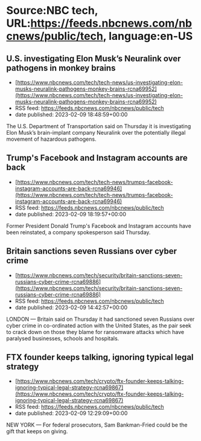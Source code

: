 # Source:NBC tech, URL:https://feeds.nbcnews.com/nbcnews/public/tech, language:en-US

## U.S. investigating Elon Musk’s Neuralink over pathogens in monkey brains
 - [https://www.nbcnews.com/tech/tech-news/us-investigating-elon-musks-neuralink-pathogens-monkey-brains-rcna69952](https://www.nbcnews.com/tech/tech-news/us-investigating-elon-musks-neuralink-pathogens-monkey-brains-rcna69952)
 - RSS feed: https://feeds.nbcnews.com/nbcnews/public/tech
 - date published: 2023-02-09 18:48:59+00:00

The U.S. Department of Transportation said on Thursday it is investigating Elon Musk’s brain-implant company Neuralink over the potentially illegal movement of hazardous pathogens.

## Trump's Facebook and Instagram accounts are back
 - [https://www.nbcnews.com/tech/tech-news/trumps-facebook-instagram-accounts-are-back-rcna69946](https://www.nbcnews.com/tech/tech-news/trumps-facebook-instagram-accounts-are-back-rcna69946)
 - RSS feed: https://feeds.nbcnews.com/nbcnews/public/tech
 - date published: 2023-02-09 18:19:57+00:00

Former President Donald Trump's Facebook and Instagram accounts have been reinstated, a company spokesperson said Thursday.

## Britain sanctions seven Russians over cyber crime
 - [https://www.nbcnews.com/tech/security/britain-sanctions-seven-russians-cyber-crime-rcna69886](https://www.nbcnews.com/tech/security/britain-sanctions-seven-russians-cyber-crime-rcna69886)
 - RSS feed: https://feeds.nbcnews.com/nbcnews/public/tech
 - date published: 2023-02-09 14:42:57+00:00

LONDON — Britain said on Thursday it had sanctioned seven Russians over cyber crime in co-ordinated action with the United States, as the pair seek to crack down on those they blame for ransomware attacks which have paralysed businesses, schools and hospitals.

## FTX founder keeps talking, ignoring typical legal strategy
 - [https://www.nbcnews.com/tech/crypto/ftx-founder-keeps-talking-ignoring-typical-legal-strategy-rcna69867](https://www.nbcnews.com/tech/crypto/ftx-founder-keeps-talking-ignoring-typical-legal-strategy-rcna69867)
 - RSS feed: https://feeds.nbcnews.com/nbcnews/public/tech
 - date published: 2023-02-09 12:29:09+00:00

NEW YORK — For federal prosecutors, Sam Bankman-Fried could be the gift that keeps on giving.

